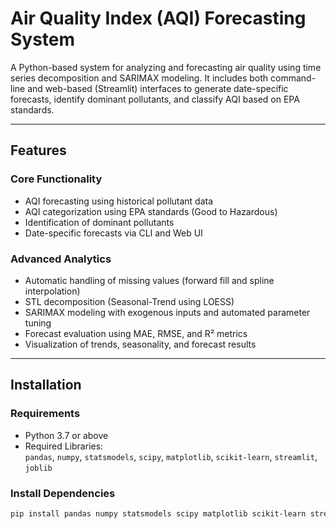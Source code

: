 # Air Quality Index (AQI) Forecasting System

A Python-based system for analyzing and forecasting air quality using time series decomposition and SARIMAX modeling. It includes both command-line and web-based (Streamlit) interfaces to generate date-specific forecasts, identify dominant pollutants, and classify AQI based on EPA standards.

---

## Features

### Core Functionality
- AQI forecasting using historical pollutant data  
- AQI categorization using EPA standards (Good to Hazardous)  
- Identification of dominant pollutants  
- Date-specific forecasts via CLI and Web UI  

### Advanced Analytics
- Automatic handling of missing values (forward fill and spline interpolation)  
- STL decomposition (Seasonal-Trend using LOESS)  
- SARIMAX modeling with exogenous inputs and automated parameter tuning  
- Forecast evaluation using MAE, RMSE, and R² metrics  
- Visualization of trends, seasonality, and forecast results  

---

## Installation

### Requirements
- Python 3.7 or above  
- Required Libraries:  
  `pandas`, `numpy`, `statsmodels`, `scipy`, `matplotlib`, `scikit-learn`, `streamlit`, `joblib`

### Install Dependencies
```bash
pip install pandas numpy statsmodels scipy matplotlib scikit-learn streamlit joblib

